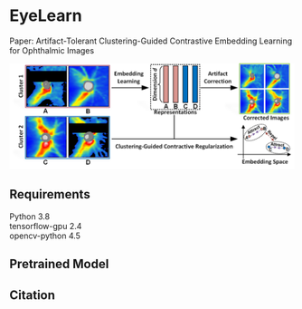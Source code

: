 # EyeLearn
Paper: Artifact-Tolerant Clustering-Guided Contrastive Embedding Learning for Ophthalmic Images

<img src="imgs/Fig1.png" width="700">

## Requirements
Python 3.8 <br/>
tensorflow-gpu 2.4 <br/>
opencv-python 4.5


## Pretrained Model


## Citation
